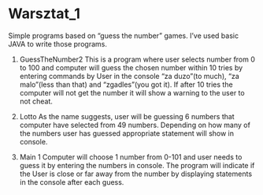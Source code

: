 # Warsztat_1
Simple programs based on “guess the number” games. I’ve used basic JAVA to write those programs. 

1) GuessTheNumber2
This is a program where user selects number from 0 to 100 and computer will guess the chosen number within 10 tries by entering commands by User in the console “za duzo”(to much), “za malo”(less than that) and “zgadles”(you got it). If after 10 tries the computer will not get the number it will show a warning to the user to not cheat.

2) Lotto
As the name suggests, user will be guessing 6 numbers that computer have selected from 49 numbers.
Depending on how many of the numbers user has guessed appropriate statement will show in console.

3) Main 1
Computer will choose 1 number from 0-101 and user needs to guess it by entering the numbers in console. The program will indicate if the User is close or far away from the number by displaying statements in the console after each guess.
